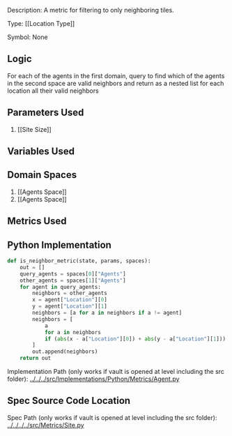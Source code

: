 Description: A metric for filtering to only neighboring tiles.

Type: [[Location Type]]

Symbol: None

## Logic
For each of the agents in the first domain, query to find which of the agents in the second space are valid neighbors and return as a nested list for each location all their valid neighbors

## Parameters Used
1. [[Site Size]]

## Variables Used

## Domain Spaces
1. [[Agents Space]]
2. [[Agents Space]]
## Metrics Used
## Python Implementation
```python
def is_neighbor_metric(state, params, spaces):
    out = []
    query_agents = spaces[0]["Agents"]
    other_agents = spaces[1]["Agents"]
    for agent in query_agents:
        neighbors = other_agents
        x = agent["Location"][0]
        y = agent["Location"][1]
        neighbors = [a for a in neighbors if a != agent]
        neighbors = [
            a
            for a in neighbors
            if (abs(x - a["Location"][0]) + abs(y - a["Location"][1])) == 1
        ]
        out.append(neighbors)
    return out
```
Implementation Path (only works if vault is opened at level including the src folder): [../../../src/Implementations/Python/Metrics/Agent.py](../../../src/Implementations/Python/Metrics/Agent.py)

## Spec Source Code Location

Spec Path (only works if vault is opened at level including the src folder): [../../../../src/Metrics/Site.py](../../../../src/Metrics/Site.py)

